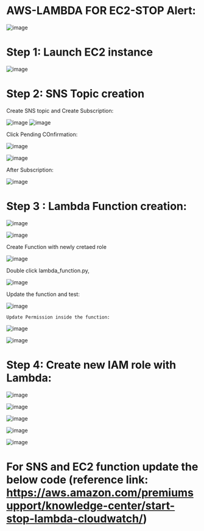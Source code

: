# AWS-LAMBDA FOR EC2-STOP Alert:

![image](https://user-images.githubusercontent.com/54719289/109043802-b7f1aa00-76f7-11eb-9ae7-f459cf6882ac.png)

# Step 1: Launch EC2 instance

![image](https://user-images.githubusercontent.com/54719289/109044554-8a593080-76f8-11eb-859b-231bf84760de.png)

# Step 2:  SNS Topic creation

  Create SNS topic and Create Subscription:
  
![image](https://user-images.githubusercontent.com/54719289/109042940-c68b9180-76f6-11eb-8029-dceabe0fa69c.png)
![image](https://user-images.githubusercontent.com/54719289/109042869-afe53a80-76f6-11eb-9ebb-2f72ceb659dc.png)

  Click Pending COnfirmation:
  
![image](https://user-images.githubusercontent.com/54719289/109043206-1702ef00-76f7-11eb-87d8-6b6a304f97d5.png)

![image](https://user-images.githubusercontent.com/54719289/109043423-56c9d680-76f7-11eb-9a5b-84442253a212.png)


  After Subscription:
  
 ![image](https://user-images.githubusercontent.com/54719289/109043596-84168480-76f7-11eb-98c1-8f873f05a6e5.png)

  

# Step 3 : Lambda Function creation:

![image](https://user-images.githubusercontent.com/54719289/109046897-4287d880-76fb-11eb-924f-9a3c0ed66f40.png)

![image](https://user-images.githubusercontent.com/54719289/109049799-aeb80b80-76fe-11eb-9410-78808d90b233.png)

  Create Function with newly cretaed role
 
 ![image](https://user-images.githubusercontent.com/54719289/109227524-768bf800-77e6-11eb-83e4-abde058671d0.png)

  Double click lambda_function.py,

![image](https://user-images.githubusercontent.com/54719289/109227641-a5a26980-77e6-11eb-9a0d-b4c53ab5257e.png)


  Update the function and test:
  
 ![image](https://user-images.githubusercontent.com/54719289/109230610-24010a80-77eb-11eb-91b0-7864bb38d28c.png)
 
  
    Update Permission inside the function:
    
![image](https://user-images.githubusercontent.com/54719289/109321174-df22b580-7876-11eb-9830-e8a48575e322.png)


![image](https://user-images.githubusercontent.com/54719289/109321512-39bc1180-7877-11eb-9b4c-1d9507cf2cf4.png)

  # Step 4: Create new IAM role with Lambda:

![image](https://user-images.githubusercontent.com/54719289/109321666-712abe00-7877-11eb-8bff-e96c85c8eb3b.png)

![image](https://user-images.githubusercontent.com/54719289/109322055-d8487280-7877-11eb-83fd-aa8a516c93bc.png)

![image](https://user-images.githubusercontent.com/54719289/109322189-01690300-7878-11eb-8bde-b4e447929085.png)

![image](https://user-images.githubusercontent.com/54719289/109322347-3412fb80-7878-11eb-97b4-a5a73410cc18.png)

![image](https://user-images.githubusercontent.com/54719289/109322685-97049280-7878-11eb-856f-195baae5e0e9.png)


# For SNS and EC2 function update the below code (reference link: https://aws.amazon.com/premiumsupport/knowledge-center/start-stop-lambda-cloudwatch/)





  



  
  

